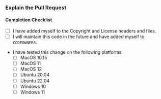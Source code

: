 ### Explain the Pull Request
<!-- Describe the PR in as much detail as possible. If possible include example images, videos and documents, and explain why it is necessary. If this is related to a discussion or issue, please also link them. -->

#### Completion Checklist
- [ ] I have added myself to the Copyright and License headers and files.
- [ ] I will maintain this code in the future and have added myself to `CODEOWNERS`.
- I have tested this change on the following platforms:
  - [ ] MacOS 10.15
  - [ ] MacOS 11
  - [ ] MacOS 12
  - [ ] Ubuntu 20.04
  - [ ] Ubuntu 22.04
  - [ ] Windows 10
  - [ ] Windows 11
